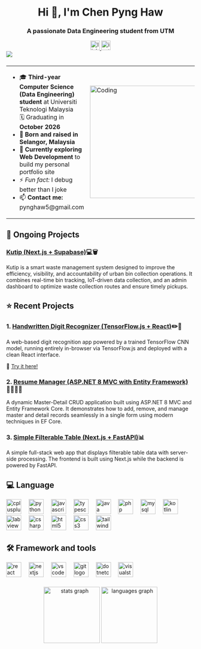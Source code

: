 <h1 align="center">Hi 👋, I'm Chen Pyng Haw</h1>
<h3 align="center">A passionate Data Engineering student from UTM</h3>

<div align="center">
  <a href="https://linkedin.com/in/pynghaw-chen" target="_blank">
    <img src="https://img.shields.io/static/v1?message=LinkedIn&logo=linkedin&label=&color=0077B5&logoColor=white&labelColor=&style=for-the-badge" height="25" alt="linkedin logo"  />
  </a>
  <a href="https://instagram.com/pynghaw" target="_blank">
    <img src="https://img.shields.io/static/v1?message=Instagram&logo=instagram&label=&color=E4405F&logoColor=white&labelColor=&style=for-the-badge" height="25" alt="instagram logo"  />
  </a>
</div>

<img src="https://readme-typing-svg.demolab.com?font=Fira+Code&size=22&pause=1000&color=00BFFF&center=true&vCenter=true&width=435&lines=Hi+There!;Welcome+to+my+GitHub+Profile!;Passionate+about+Data+and+AI!" />

###

<table border="0">
  <tr>
    <td>
      <ul>
        <li>
          🎓 <strong>Third-year Computer Science (Data Engineering) student</strong> at Universiti Teknologi Malaysia<br>
          🗓️ Graduating in <strong>October 2026</strong>
        </li>
        <li>
          📍 <strong>Born and raised in Selangor, Malaysia</strong>
        </li>
        <li>
          🌱 <strong>Currently exploring Web Development</strong> to build my personal portfolio site
        </li>
        <li>
          ⚡ <em>Fun fact:</em> I debug better than I joke
        </li>
        <li>
          📫 <strong>Contact me:</strong> pynghaw5@gmail.com
        </li>
      </ul>
    </td>
    <td>
      <img alt="Coding" width="300" src="https://cdn.dribbble.com/users/1187836/screenshots/6539429/programer.gif">
    </td>
  </tr>
</table>

<h2 align="left">💪 Ongoing Projects</h2>
<h3><a href="https://github.com/pynghaw/Kutip"><strong>Kutip</strong> (Next.js + Supabase)</a>💻🗑️</h3>
<p>Kutip is a smart waste management system designed to improve the efficiency, visibility, and accountability of urban bin collection operations. It combines real-time bin tracking, IoT-driven data collection, and an admin dashboard to optimize waste collection routes and ensure timely pickups.</p>


<h2 align="left">⭐ Recent Projects</h2>

<h3>1. <a href="https://github.com/pynghaw/digit-recognizer"><strong>Handwritten Digit Recognizer</strong> (TensorFlow.js + React)</a>✏️🔢</h3>
<p>A web-based digit recognition app powered by a trained TensorFlow CNN model, running entirely in-browser via TensorFlow.js and deployed with a clean React interface.</p>
<p>🔗 <a href="https://digit-recognizer-eta.vercel.app/">Try it here!</a></p>

<h3>2. <a href="https://github.com/pynghaw/ResumeManager"><strong>Resume Manager</strong> (ASP.NET 8 MVC with Entity Framework)</a>🧑‍💼👩‍🔬</h3>
    <p>A dynamic Master-Detail CRUD application built using ASP.NET 8 MVC and Entity Framework Core. It demonstrates how to add, remove, and manage master and detail records seamlessly in a single form using modern techniques in EF Core.</p>
      
<h3>3. <a href="https://github.com/pynghaw/Simple-Filterable-Table"><strong>Simple Filterable Table</strong> (Next.js + FastAPI)</a>📊</h3>
    <p>A simple full-stack web app that displays filterable table data with server-side processing. The frontend is built using Next.js while the backend is powered by FastAPI.</p>

###

<h2 align="left">💻 Language</h2>
<div align="left">
  <img src="https://cdn.jsdelivr.net/gh/devicons/devicon/icons/cplusplus/cplusplus-original.svg" height="40" alt="cplusplus logo"  />
  <img width="12" />
  <img src="https://cdn.jsdelivr.net/gh/devicons/devicon/icons/python/python-original.svg" height="40" alt="python logo"  />
  <img width="12" />
  <img src="https://cdn.jsdelivr.net/gh/devicons/devicon/icons/javascript/javascript-original.svg" height="40" alt="javascript logo"  />
  <img width="12" />
  <img src="https://cdn.jsdelivr.net/gh/devicons/devicon/icons/typescript/typescript-original.svg" height="40" alt="typescript logo"  />
  <img width="12" />
  <img src="https://cdn.jsdelivr.net/gh/devicons/devicon/icons/java/java-original.svg" height="40" alt="java logo"  />
  <img width="12" />
  <img src="https://cdn.jsdelivr.net/gh/devicons/devicon/icons/php/php-original.svg" height="40" alt="php logo"  />
  <img width="12" />
  <img src="https://cdn.jsdelivr.net/gh/devicons/devicon/icons/mysql/mysql-original.svg" height="40" alt="mysql logo"  />
  <img width="12" />
  <img src="https://cdn.jsdelivr.net/gh/devicons/devicon/icons/kotlin/kotlin-original.svg" height="40" alt="kotlin logo"  />
  <img width="12" />
  <img src="https://cdn.simpleicons.org/labview/FFDB00" height="40" alt="labview logo"  />
  <img width="12" />
  <img src="https://cdn.jsdelivr.net/gh/devicons/devicon/icons/csharp/csharp-original.svg" height="40" alt="csharp logo"  />
  <img width="12" />
  <img src="https://cdn.jsdelivr.net/gh/devicons/devicon/icons/html5/html5-original.svg" height="40" alt="html5 logo"  />
  <img width="12" />
  <img src="https://cdn.jsdelivr.net/gh/devicons/devicon/icons/css3/css3-original.svg" height="40" alt="css3 logo"  />
  <img width="12" />
  <img src="https://cdn.simpleicons.org/tailwindcss/06B6D4" height="40" alt="tailwindcss logo"  />
</div>

###

<h2 align="left">🛠️ Framework and tools</h2>
<div align="left">
  <img src="https://cdn.jsdelivr.net/gh/devicons/devicon/icons/react/react-original.svg" height="40" alt="react logo"  />
  <img width="12" />
  <img src="https://cdn.jsdelivr.net/gh/devicons/devicon/icons/nextjs/nextjs-original.svg" height="40" alt="nextjs logo"  />
  <img width="12" />
  <img src="https://cdn.jsdelivr.net/gh/devicons/devicon/icons/vscode/vscode-original.svg" height="40" alt="vscode logo"  />
  <img width="12" />
  <img src="https://cdn.jsdelivr.net/gh/devicons/devicon/icons/git/git-original.svg" height="40" alt="git logo"  />
  <img width="12" />
  <img src="https://cdn.jsdelivr.net/gh/devicons/devicon/icons/dotnetcore/dotnetcore-original.svg" height="40" alt="dotnetcore logo"  />
  <img width="12" />
  <img src="https://cdn.jsdelivr.net/gh/devicons/devicon/icons/visualstudio/visualstudio-plain.svg" height="40" alt="visualstudio logo"  />
</div>

###

<div align="center">
  <img src="https://github-readme-stats.vercel.app/api?username=pynghaw&hide_title=false&hide_rank=false&show_icons=true&include_all_commits=true&count_private=true&disable_animations=false&locale=en&hide_border=false&order=1" height="150" alt="stats graph"  />
  <img src="https://github-readme-stats.vercel.app/api/top-langs?username=pynghaw&locale=en&hide_title=false&layout=compact&card_width=320&langs_count=5&hide_border=false&order=2" height="150" alt="languages graph"  />
</div>

